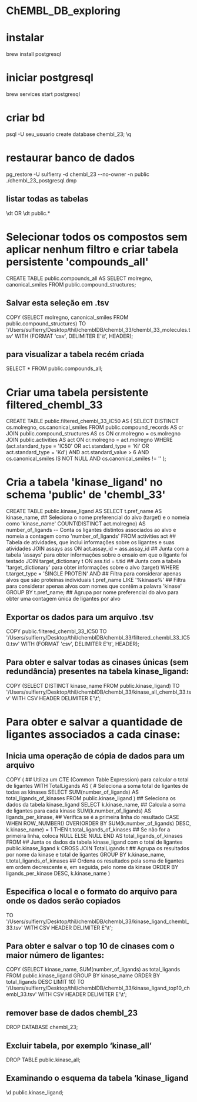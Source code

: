 # ChEMBL_DB_exploring

# instalar
brew install postgresql

# iniciar postgresql
brew services start postgresql

# criar bd
psql -U seu_usuario
create database chembl_23;
\q

# restaurar banco de dados
pg_restore -U sulfierry -d chembl_23 --no-owner -n public ./chembl_23_postgresql.dmp

## listar todas as tabelas
\dt OR \dt public.*



# Selecionar todos os compostos sem aplicar nenhum filtro e criar tabela persistente 'compounds_all'
CREATE TABLE public.compounds_all AS
SELECT molregno, canonical_smiles
FROM public.compound_structures;

## Salvar esta seleção em .tsv
COPY (SELECT molregno, canonical_smiles FROM public.compound_structures) TO '/Users/sulfierry/Desktop/thil/chemblDB/chembl_33/chembl_33_molecules.tsv' WITH (FORMAT 'csv', DELIMITER E'\t', HEADER);

## para visualizar a tabela recém criada
SELECT * FROM public.compounds_all;

# Criar uma tabela persistente filtered_chembl_33
CREATE TABLE public.filtered_chembl_33_IC50 AS (
    SELECT DISTINCT cs.molregno, cs.canonical_smiles
    FROM public.compound_records AS cr
    JOIN public.compound_structures AS cs ON cr.molregno = cs.molregno
    JOIN public.activities AS act ON cr.molregno = act.molregno
    WHERE (act.standard_type = 'IC50' OR act.standard_type = 'Ki' OR act.standard_type = 'Kd') 
    AND act.standard_value > 6
    AND cs.canonical_smiles IS NOT NULL AND cs.canonical_smiles != ''
);


# Cria a tabela 'kinase_ligand' no schema 'public' de 'chembl_33'
CREATE TABLE public.kinase_ligand AS
SELECT 
    t.pref_name AS kinase_name,            			          ## Seleciona o nome preferencial do alvo (target) e o nomeia como 'kinase_name'
    COUNT(DISTINCT act.molregno) AS number_of_ligands  -- Conta os ligantes distintos associados ao alvo e nomeia a contagem como 'number_of_ligands'
FROM 
    activities act                       				           ## Tabela de atividades, que inclui informações sobre os ligantes e suas atividades
JOIN 
    assays ass ON act.assay_id = ass.assay_id                        ## Junta com a tabela 'assays' para obter informações sobre o ensaio em que o ligante foi testado
JOIN 
    target_dictionary t ON ass.tid = t.tid                                      ## Junta com a tabela 'target_dictionary' para obter informações sobre o alvo (target)
WHERE 
    t.target_type = 'SINGLE PROTEIN' AND                              ## Filtra para considerar apenas alvos que são proteínas individuais
    t.pref_name LIKE '%kinase%'                                               ## Filtra para considerar apenas alvos com nomes que contêm a palavra 'kinase'
GROUP BY 
    t.pref_name;                                                                          ## Agrupa por nome preferencial do alvo para obter uma contagem única de ligantes por alvo


## Exportar os dados para um arquivo .tsv
COPY public.filtered_chembl_33_IC50 TO '/Users/sulfierry/Desktop/thil/chemblDB/chembl_33/filtered_chembl_33_IC50.tsv' WITH (FORMAT 'csv', DELIMITER E'\t', HEADER);


## Para obter e salvar todas as cinases únicas (sem redundância) presentes na tabela kinase_ligand:
COPY (SELECT DISTINCT kinase_name FROM public.kinase_ligand) TO '/Users/sulfierry/Desktop/thil/chemblDB/chembl_33/kinase_all_chembl_33.tsv' WITH CSV HEADER DELIMITER E'\t';

# Para obter e salvar a quantidade de ligantes associados a cada cinase: 
## Inicia uma operação de cópia de dados para um arquivo
COPY (
    ## Utiliza um CTE (Common Table Expression) para calcular o total de ligantes
    WITH TotalLigands AS (
        # Seleciona a soma total de ligantes de todas as kinases
        SELECT SUM(number_of_ligands) AS total_ligands_of_kinases
        FROM public.kinase_ligand
    )
    ## Seleciona os dados da tabela kinase_ligand
    SELECT 
        k.kinase_name, 
        ## Calcula a soma de ligantes para cada kinase
        SUM(k.number_of_ligands) AS ligands_per_kinase,
        ## Verifica se é a primeira linha do resultado
        CASE
            WHEN ROW_NUMBER() OVER(ORDER BY SUM(k.number_of_ligands) DESC, k.kinase_name) = 1 THEN t.total_ligands_of_kinases
            ## Se não for a primeira linha, coloca NULL
            ELSE NULL
        END AS total_ligands_of_kinases
    FROM 
        ## Junta os dados da tabela kinase_ligand com o total de ligantes
        public.kinase_ligand k
    CROSS JOIN TotalLigands t
    ## Agrupa os resultados por nome da kinase e total de ligantes
    GROUP BY 
        k.kinase_name, t.total_ligands_of_kinases 
    ## Ordena os resultados pela soma de ligantes em ordem decrescente e, em seguida, pelo nome da kinase
    ORDER BY 
        ligands_per_kinase DESC, k.kinase_name
)
## Especifica o local e o formato do arquivo para onde os dados serão copiados
TO '/Users/sulfierry/Desktop/thil/chemblDB/chembl_33/kinase_ligand_chembl_33.tsv' WITH CSV HEADER DELIMITER E'\t';

## Para obter e salvar o top 10 de cinases com o maior número de ligantes: 
COPY (SELECT kinase_name, SUM(number_of_ligands) as total_ligands FROM public.kinase_ligand GROUP BY kinase_name ORDER BY total_ligands DESC LIMIT 10) TO '/Users/sulfierry/Desktop/thil/chemblDB/chembl_33/kinase_ligand_top10_chembl_33.tsv' WITH CSV HEADER DELIMITER E'\t';


## remover base de dados chembl_23
DROP DATABASE chembl_23;

## Excluir tabela, por exemplo ‘kinase_all’
DROP TABLE public.kinase_all;

## Examinando o esquema da tabela ‘kinase_ligand
\d public.kinase_ligand;

